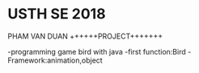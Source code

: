 # USTH SE 2018 
PHAM VAN DUAN
++++++PROJECT+++++++

-programming  game bird with java 
-first function:Bird
-Framework:animation,object
